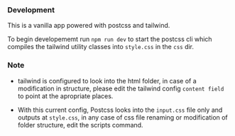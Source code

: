 ### Development

This is a vanilla app powered with postcss and tailwind.

To begin developememt run `npm run dev` to start the postcss cli which compiles the tailwind utility classes into `style.css` in the `css` dir.

### Note

- tailwind is configured to look into the html folder, in case of a modification in structure, please edit the tailwind config `content field` to point at the apropriate places.

- With this current config, Postcss looks into the `input.css` file only and outputs at `style.css`, in any case of css file renaming or modification of folder structure, edit the scripts command.
